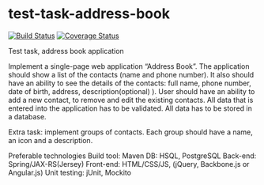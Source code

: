 test-task-address-book
======================

[![Build Status](https://secure.travis-ci.org/javadev/test-task-address-book.svg)](https://travis-ci.org/javadev/test-task-address-book)
[![Coverage Status](https://coveralls.io/repos/javadev/test-task-address-book/badge.svg?branch=master)](https://coveralls.io/r/javadev/test-task-address-book)

Test task, address book application

Implement a single-page web application “Address Book”. The application should show a list of the contacts (name and phone number). It also should have an ability to see the details of the contacts: full name, phone number, date of birth, address, description(optional) ). User should have an ability to add a new contact, to remove and edit the existing contacts.
All data that is entered into the application has to be validated.
All data has to be stored in a database.

Extra task: implement groups of contacts. Each group should have a name, an icon and a description.

Preferable technologies
Build tool: Maven
DB: HSQL, PostgreSQL
Back-end: Spring/JAX-RS(Jersey)
Front-end: HTML/CSS/JS, (jQuery, Backbone.js or Angular.js)
Unit testing: jUnit, Mockito
